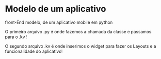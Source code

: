 # Modelo de um aplicativo
front-End modelo, de um aplicativo mobile em python

O primeiro arquivo .py é onde fazemos a chamada da classe e passamos para o .kv !

O segundo arquivo .kv é onde inserimos o widget para fazer os Layouts e a funcionalidade do aplicativo!
